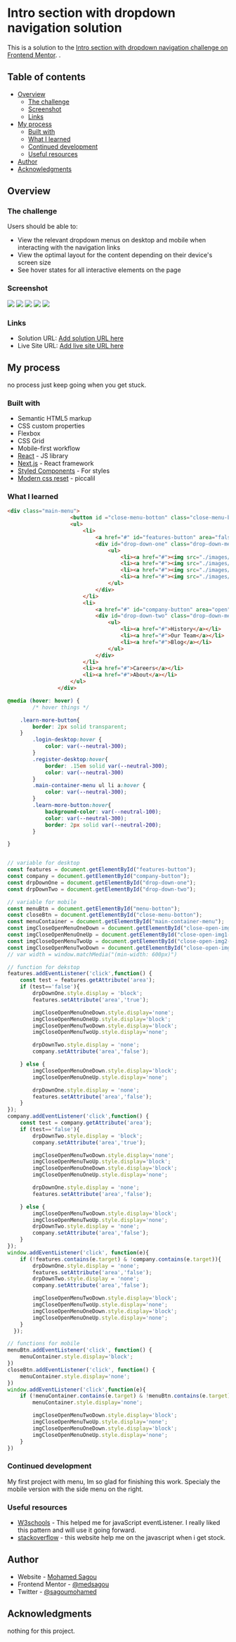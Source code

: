 # Intro section with dropdown navigation solution

This is a solution to the [Intro section with dropdown navigation challenge on Frontend Mentor](https://www.frontendmentor.io/challenges/intro-section-with-dropdown-navigation-ryaPetHE5). .

## Table of contents

- [Overview](#overview)
  - [The challenge](#the-challenge)
  - [Screenshot](#screenshot)
  - [Links](#links)
- [My process](#my-process)
  - [Built with](#built-with)
  - [What I learned](#what-i-learned)
  - [Continued development](#continued-development)
  - [Useful resources](#useful-resources)
- [Author](#author)
- [Acknowledgments](#acknowledgments)



## Overview

### The challenge

Users should be able to:

- View the relevant dropdown menus on desktop and mobile when interacting with the navigation links
- View the optimal layout for the content depending on their device's screen size
- See hover states for all interactive elements on the page

### Screenshot

![](./design/desktop-design.jpg)
![](./design/mobile-design.jpg)
![](./design/mobile-design.jpg)
![](./design/mobile-menu-expanded.jpg)
![](./design/mobile-menu-collapsed.jpg.jpg)
### Links

- Solution URL: [Add solution URL here](https://your-solution-url.com)
- Live Site URL: [Add live site URL here](https://your-live-site-url.com)

## My process
no process just keep going when you get stuck.
### Built with

- Semantic HTML5 markup
- CSS custom properties
- Flexbox
- CSS Grid
- Mobile-first workflow
- [React](https://reactjs.org/) - JS library
- [Next.js](https://nextjs.org/) - React framework
- [Styled Components](https://styled-components.com/) - For styles
- [Modern css reset](https://piccalil.li/blog/a-modern-css-reset/) - piccalil

### What I learned



```html
<div class="main-menu">
                    <button id ="close-menu-botton" class="close-menu-botton"><img src="./images/icon-close-menu.svg" alt=""></button>
                    <ul>
                        <li>
                            <a href="#" id="features-button" area="false"><div>Features</div><img id="close-open-img1-down" src="./images/icon-arrow-down.svg" alt=""><img id="close-open-img1-up" src="./images/icon-arrow-up.svg" alt=""style="display: none;"></a>
                            <div id="drop-down-one" class="drop-down-menu | drop-down-one" style="display:none;">
                                <ul>
                                    <li><a href="#"><img src="./images/icon-todo.svg" alt=""> List</a></li>
                                    <li><a href="#"><img src="./images/icon-calendar.svg" alt="">Calendar</a></li>
                                    <li><a href="#"><img src="./images/icon-reminders.svg" alt="">Reminders</a></li>
                                    <li><a href="#"><img src="./images/icon-planning.svg" alt="">Planning</a></li>
                                </ul>
                            </div>
                        </li>
                        <li>
                            <a href="#" id="company-button" area="open">Company<img id="close-open-img2-down" src="./images/icon-arrow-down.svg" alt=""><img id="close-open-img2-up" src="./images/icon-arrow-up.svg" alt=""style="display: none;"></a>
                            <div id="drop-down-two" class="drop-down-menu | drop-down-two" style="display:none;">
                                <ul>
                                    <li><a href="#">History</a></li>
                                    <li><a href="#">Our Team</a></li>
                                    <li><a href="#">Blog</a></li>
                                </ul>
                            </div>
                        </li>
                        <li><a href="#">Careers</a></li>
                        <li><a href="#">About</a></li>
                    </ul>
                </div>
```
```css
@media (hover: hover) {
        /* hover things */

    .learn-more-button{
        border: 2px solid transparent;
    }
        .login-desktop:hover {
            color: var(--neutral-300);
        }
        .register-desktop:hover{
            border: .15em solid var(--neutral-300);
            color: var(--neutral-300)
        }
        .main-container-menu ul li a:hover {
            color: var(--neutral-300);
        }
        .learn-more-button:hover{
            background-color: var(--neutral-100);
            color: var(--neutral-300);
            border: 2px solid var(--neutral-200);
        }

}
```
```js

// variable for desktop
const features = document.getElementById("features-button");
const company = document.getElementById("company-button");
const drpDownOne = document.getElementById("drop-down-one");
const drpDownTwo = document.getElementById("drop-down-two");

// variable for mobile
const menuBtn = document.getElementById("menu-botton");
const closeBtn = document.getElementById("close-menu-botton");
const menuContainer = document.getElementById("main-container-menu");
const imgCloseOpenMenuOneDown = document.getElementById("close-open-img1-down");
const imgCloseOpenMenuOneUp = document.getElementById("close-open-img1-up");
const imgCloseOpenMenuTwoUp = document.getElementById("close-open-img2-up");
const imgCloseOpenMenuTwoDown = document.getElementById("close-open-img2-down");
// var width = window.matchMedia("(min-width: 600px)")

// function for dekstop
features.addEventListener('click',function() {
    const test = features.getAttribute('area');
    if (test=='false'){
        drpDownOne.style.display = 'block';
        features.setAttribute('area','true');

        imgCloseOpenMenuOneDown.style.display='none';
        imgCloseOpenMenuOneUp.style.display='block';
        imgCloseOpenMenuTwoDown.style.display='block';
        imgCloseOpenMenuTwoUp.style.display='none';

        drpDownTwo.style.display = 'none';
        company.setAttribute('area','false');

    } else {
        imgCloseOpenMenuOneDown.style.display='block';
        imgCloseOpenMenuOneUp.style.display='none';

        drpDownOne.style.display = 'none';
        features.setAttribute('area','false');
    }
});
company.addEventListener('click',function() {
    const test = company.getAttribute('area');
    if (test=='false'){
        drpDownTwo.style.display = 'block';
        company.setAttribute('area','true');

        imgCloseOpenMenuTwoDown.style.display='none';
        imgCloseOpenMenuTwoUp.style.display='block';
        imgCloseOpenMenuOneDown.style.display='block';
        imgCloseOpenMenuOneUp.style.display='none';

        drpDownOne.style.display = 'none';
        features.setAttribute('area','false');

    } else {
        imgCloseOpenMenuTwoDown.style.display='block';
        imgCloseOpenMenuTwoUp.style.display='none';
        drpDownTwo.style.display = 'none';
        company.setAttribute('area','false');
    }
});
window.addEventListener('click', function(e){
    if (!features.contains(e.target) & !company.contains(e.target)){
        drpDownOne.style.display = 'none';
        features.setAttribute('area','false');
        drpDownTwo.style.display = 'none';
        company.setAttribute('area','false');

        imgCloseOpenMenuTwoDown.style.display='block';
        imgCloseOpenMenuTwoUp.style.display='none';
        imgCloseOpenMenuOneDown.style.display='block';
        imgCloseOpenMenuOneUp.style.display='none';
    }
  });

// functions for mobile
menuBtn.addEventListener('click', function() {
    menuContainer.style.display='block';
})
closeBtn.addEventListener('click', function() {
    menuContainer.style.display='none';
})
window.addEventListener('click',function(e){
    if (!menuContainer.contains(e.target) & !menuBtn.contains(e.target)){
        menuContainer.style.display='none';

        imgCloseOpenMenuTwoDown.style.display='block';
        imgCloseOpenMenuTwoUp.style.display='none';
        imgCloseOpenMenuOneDown.style.display='block';
        imgCloseOpenMenuOneUp.style.display='none';
    }
})

```

### Continued development

My first project with menu, Im so glad for finishing this work. Specialy the mobile version with the side menu on the right.


### Useful resources

- [W3schools](https://www.w3schools.com/) - This helped me for javaScript eventListener. I really liked this pattern and will use it going forward.
- [stackoverflow](https://stackoverflow.com/) - this website help me on the javascript when i get stock.
## Author

- Website - [Mohamed Sagou](https://github.com/medsagou)
- Frontend Mentor - [@medsagou](https://www.frontendmentor.io/profile/medsagou)
- Twitter - [@sagoumohamed](https://www.twitter.com/sagoumohamed)

## Acknowledgments

nothing for this project.
